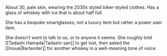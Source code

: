 About 30, pale skin, wearing the 2030s styled biker-styled clothes. Has a glass of whiskey with ice that is about half full.

She has a bespoke smartglasses, not a luxury item but rather a power user item.

She doesn't want to talk to us, or to anyone it seems.
She roughly told [[Tadashi Hamada|Tadashi-san]] to get lost, then asked the [[Inoue|Bartender]] for another whiskey in a well-meaning tone of voice.